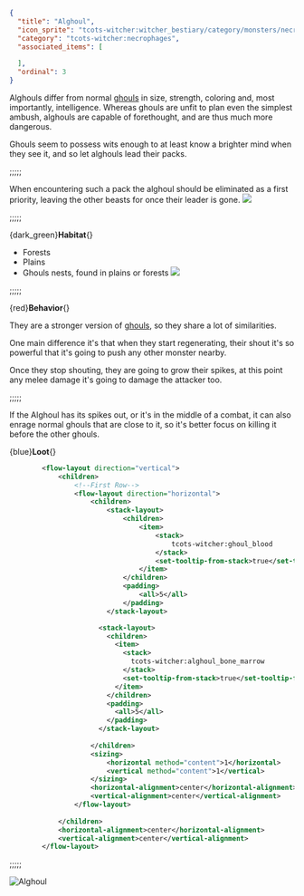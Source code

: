 ```json
{
  "title": "Alghoul",
  "icon_sprite": "tcots-witcher:witcher_bestiary/category/monsters/necrophages/alghoul",
  "category": "tcots-witcher:necrophages",
  "associated_items": [
    
  ],
  "ordinal": 3
}
```

Alghouls differ from normal [ghouls](^tcots-witcher:monsters/necrophages/ghoul) in size, strength, coloring and, most importantly, intelligence. Whereas ghouls are unfit to 
plan even the simplest ambush, alghouls are capable of forethought, and are thus much more dangerous.

Ghouls seem to possess wits enough to at least know a brighter mind when they see it, and so let alghouls lead their packs.

;;;;;

When encountering such a pack the alghoul should be eliminated as a first priority, leaving the other beasts for once their leader is gone.
![](tcots-witcher:textures/gui/sprites/witcher_bestiary/entries/alghoul/alghoul_main.png,fit)

;;;;;

{dark_green}**Habitat**{}
- Forests
- Plains
- Ghouls nests, found in plains or forests
  ![](tcots-witcher:textures/gui/sprites/witcher_bestiary/entries/alghoul/alghoul_spikes.png,fit)

;;;;;

{red}**Behavior**{}

They are a stronger version of [ghouls](^tcots-witcher:monsters/necrophages/ghoul), so they share a lot of similarities.


One main difference it's that when they start regenerating, their shout it's so powerful that it's going to push any
other monster nearby.


Once they stop shouting, they are going to grow their spikes, at this point any melee damage it's going to damage
the attacker too.

;;;;;

If the Alghoul has its spikes out, or it's in the middle of a combat, it can also enrage normal ghouls that are close to it, 
so it's better focus on killing it before the other ghouls.


{blue}**Loot**{}
```xml owo-ui
        <flow-layout direction="vertical">
            <children>
                <!--First Row-->
                <flow-layout direction="horizontal">
                    <children>
                        <stack-layout>
                            <children>
                                <item>
                                    <stack>
                                        tcots-witcher:ghoul_blood
                                    </stack>
                                    <set-tooltip-from-stack>true</set-tooltip-from-stack>
                                </item>
                            </children>
                            <padding>
                                <all>5</all>
                            </padding>
                        </stack-layout>

                      <stack-layout>
                        <children>
                          <item>
                            <stack>
                              tcots-witcher:alghoul_bone_marrow
                            </stack>
                            <set-tooltip-from-stack>true</set-tooltip-from-stack>
                          </item>
                        </children>
                        <padding>
                          <all>5</all>
                        </padding>
                      </stack-layout>
                      
                    </children>
                    <sizing>
                        <horizontal method="content">1</horizontal>
                        <vertical method="content">1</vertical>
                    </sizing>
                    <horizontal-alignment>center</horizontal-alignment>
                    <vertical-alignment>center</vertical-alignment>
                </flow-layout>
                
            </children>
            <horizontal-alignment>center</horizontal-alignment>
            <vertical-alignment>center</vertical-alignment>
        </flow-layout>
```


;;;;;




![Alghoul](tcots-witcher:textures/gui/sprites/witcher_bestiary/entries/alghoul/alghoul_full.png,fit)